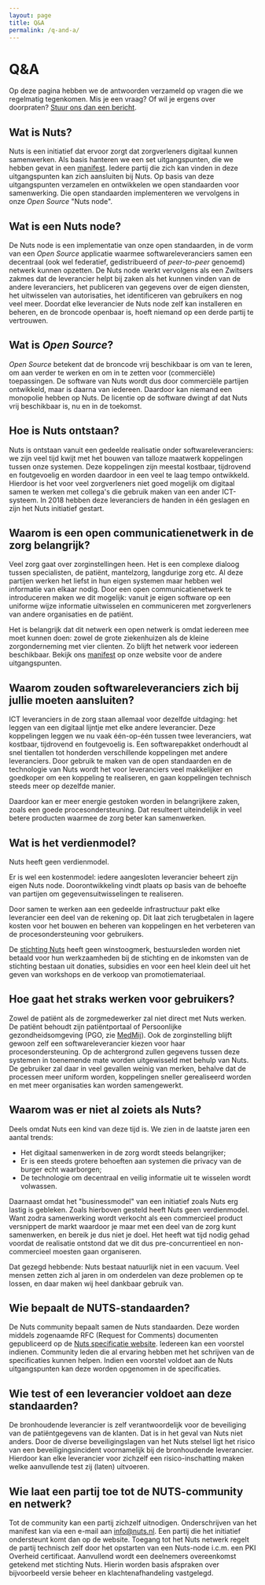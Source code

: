 ```yaml
---
layout: page
title: Q&A
permalink: /q-and-a/
---
```


# Q&A

Op deze pagina hebben we de antwoorden verzameld op vragen die we regelmatig
tegenkomen. Mis je een vraag? Of wil je ergens over doorpraten? [Stuur ons dan
een bericht](/contact).

## Wat is Nuts?

Nuts is een initiatief dat ervoor zorgt dat zorgverleners digitaal kunnen
samenwerken. Als basis hanteren we een set uitgangspunten, die we hebben gevat
in een [manifest](/manifest). Iedere partij die zich kan vinden in deze
uitgangspunten kan zich aansluiten bij Nuts. Op basis van deze uitgangspunten
verzamelen en ontwikkelen we open standaarden voor samenwerking. Die open
standaarden implementeren we vervolgens in onze _Open Source_ "Nuts node".

## Wat is een Nuts node?

De Nuts node is een implementatie van onze open standaarden, in de vorm van een
_Open Source_ applicatie waarmee softwareleveranciers samen een decentraal (ook
wel federatief, gedistribueerd of _peer-to-peer_ genoemd) netwerk kunnen
opzetten. De Nuts node werkt vervolgens als een Zwitsers zakmes dat de
leverancier helpt bij zaken als het kunnen vinden van de andere leveranciers,
het publiceren van gegevens over de eigen diensten, het uitwisselen van
autorisaties, het identificeren van gebruikers en nog veel meer. Doordat elke
leverancier de Nuts node zelf kan installeren en beheren, en de broncode
openbaar is, hoeft niemand op een derde partij te vertrouwen.

## Wat is _Open Source_?

_Open Source_ betekent dat de broncode vrij beschikbaar is om van te leren, om
aan verder te werken en om in te zetten voor (commerciële) toepassingen. De
software van Nuts wordt dus door commerciële partijen ontwikkeld, maar is daarna
van iedereen. Daardoor kan niemand een monopolie hebben op Nuts. De licentie op
de software dwingt af dat Nuts vrij beschikbaar is, nu en in de toekomst.

## Hoe is Nuts ontstaan?

Nuts is ontstaan vanuit een gedeelde realisatie onder softwareleveranciers: we
zijn veel tijd kwijt met het bouwen van talloze maatwerk koppelingen tussen onze
systemen. Deze koppelingen zijn meestal kostbaar, tijdrovend en foutgevoelig en
worden daardoor in een veel te laag tempo ontwikkeld. Hierdoor is het voor veel
zorgverleners niet goed mogelijk om digitaal samen te werken met collega's die
gebruik maken van een ander ICT-systeem. In 2018 hebben deze leveranciers de
handen in één geslagen en zijn het Nuts initiatief gestart.

## Waarom is een open communicatienetwerk in de zorg belangrijk?

Veel zorg gaat over zorginstellingen heen. Het is een complexe dialoog tussen
specialisten, de patiënt, mantelzorg, langdurige zorg etc. Al deze partijen
werken het liefst in hun eigen systemen maar hebben wel informatie van elkaar
nodig. Door een open communicatienetwerk te introduceren maken we dit mogelijk:
vanuit je eigen software op een uniforme wijze informatie uitwisselen en
communiceren met zorgverleners van andere organisaties en de patiënt.

Het is belangrijk dat dit netwerk een open netwerk is omdat iedereen mee moet
kunnen doen: zowel de grote ziekenhuizen als de kleine zorgonderneming met vier
clienten. Zo blijft het netwerk voor iedereen beschikbaar. Bekijk ons
[manifest](/manifest) op onze website voor de andere uitgangspunten.

## Waarom zouden softwareleveranciers zich bij jullie moeten aansluiten?

ICT leveranciers in de zorg staan allemaal voor dezelfde uitdaging: het leggen
van een digitaal lijntje met elke andere leverancier. Deze koppelingen leggen we
nu vaak één-op-één tussen twee leveranciers, wat kostbaar, tijdrovend en
foutgevoelig is. Een softwarepakket onderhoudt al snel tientallen tot honderden
verschillende koppelingen met andere leveranciers. Door gebruik te maken van de
open standaarden en de technologie van Nuts wordt het voor leveranciers veel
makkelijker en goedkoper om een koppeling te realiseren, en gaan koppelingen
technisch steeds meer op dezelfde manier.

Daardoor kan er meer energie gestoken worden in belangrijkere zaken, zoals een
goede procesondersteuning. Dat resulteert uiteindelijk in veel betere producten
waarmee de zorg beter kan samenwerken.

## Wat is het verdienmodel?

Nuts heeft geen verdienmodel.

Er is wel een kostenmodel: iedere aangesloten leverancier beheert zijn eigen
Nuts node. Doorontwikkeling vindt plaats op basis van de behoefte van partijen
om gegevensuitwisselingen te realiseren.

Door samen te werken aan een gedeelde infrastructuur pakt elke leverancier een
deel van de rekening op. Dit laat zich terugbetalen in lagere kosten voor het
bouwen en beheren van koppelingen en het verbeteren van de procesondersteuning
voor gebruikers.

De [stichting Nuts](/stichting) heeft geen winstoogmerk, bestuursleden worden
niet betaald voor hun werkzaamheden bij de stichting en de inkomsten van de
stichting bestaan uit donaties, subsidies en voor een heel klein deel uit het
geven van workshops en de verkoop van promotiemateriaal.

## Hoe gaat het straks werken voor gebruikers?

Zowel de patiënt als de zorgmedewerker zal niet direct met Nuts werken. De
patiënt behoudt zijn patiëntportaal of Persoonlijke gezondheidsomgeving (PGO,
zie [MedMij](https://medmij.nl)). Ook de zorginstelling blijft gewoon zelf een
softwareleverancier kiezen voor haar procesondersteuning. Op de achtergrond
zullen gegevens tussen deze systemen in toenemende mate worden uitgewisseld met
behulp van Nuts. De gebruiker zal daar in veel gevallen weinig van merken,
behalve dat de processen meer uniform worden, koppelingen sneller gerealiseerd
worden en met meer organisaties kan worden samengewerkt.

## Waarom was er niet al zoiets als Nuts?

Deels omdat Nuts een kind van deze tijd is. We zien in de laatste jaren een
aantal trends:

  * Het digitaal samenwerken in de zorg wordt steeds belangrijker;
  * Er is een steeds grotere behoeften aan systemen die privacy van de burger
    echt waarborgen;
  * De technologie om decentraal en veilig informatie uit te wisselen wordt
    volwassen.

Daarnaast omdat het "businessmodel" van een initiatief zoals Nuts erg lastig is
gebleken. Zoals hierboven gesteld heeft Nuts geen verdienmodel. Want zodra
samenwerking wordt verkocht als een commercieel product versnippert de markt
waardoor je maar met een deel van de zorg kunt samenwerken, en bereik je dus
niet je doel. Het heeft wat tijd nodig gehad voordat de realisatie ontstond dat
we dit dus pre-concurrentieel en non-commercieel moesten gaan organiseren.

Dat gezegd hebbende: Nuts bestaat natuurlijk niet in een vacuum. Veel mensen
zetten zich al jaren in om onderdelen van deze problemen op te lossen, en daar
maken wij heel dankbaar gebruik van.

## Wie bepaalt de NUTS-standaarden?

De Nuts community bepaalt samen de Nuts standaarden. Deze worden middels zogenaamde 
RFC (Request for Comments) documenten gepubliceerd op de 
[Nuts specificatie website](https://nuts-foundation.gitbook.io/v1/). Iedereen kan 
een voorstel indienen. Community leden die al ervaring hebben met het schrijven van
de specificaties kunnen helpen. Indien een voorstel voldoet aan de Nuts uitgangspunten 
kan deze worden opgenomen in de specificaties.

## Wie test of een leverancier voldoet aan deze standaarden?

De bronhoudende leverancier is zelf verantwoordelijk voor de beveiliging van 
de patiëntgegevens van de klanten. Dat is in het geval van Nuts niet anders.
Door de diverse beveiligingslagen van het Nuts stelsel ligt het risico van een 
beveiligingsincident voornamelijk bij de bronhoudende leverancier. Hierdoor kan 
elke leverancier voor zichzelf een risico-inschatting maken welke aanvullende 
test zij (laten) uitvoeren.

## Wie laat een partij toe tot de NUTS-community en netwerk?

Tot de community kan een partij zichzelf uitnodigen. Onderschrijven van het manifest
kan via een e-mail aan info@nuts.nl. Een partij die het initiatief ondersteunt komt dan op 
de website. Toegang tot het Nuts netwerk regelt de partij technisch zelf door het 
opstarten van een Nuts-node i.c.m. een PKI Overheid certificaat. Aanvullend wordt 
een deelnemers overeenkomst getekend met stichting Nuts. Hierin worden basis afspraken 
over bijvoorbeeld versie beheer en klachtenafhandeling vastgelegd.
